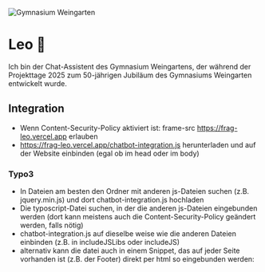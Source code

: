 ![Gymnasium Weingarten](https://www.gymnasium-weingarten.de/fileadmin/templates/gymnasium-weingarten-de/assets/img/favicon.ico "Gymnasium Weingarten")
# Leo 🦁
Ich bin der Chat-Assistent des Gymnasium Weingartens, der während der Projekttage 2025 zum 50-jährigen Jubiläum des Gymnasiums Weingarten entwickelt wurde.

## Integration
* Wenn Content-Security-Policy aktiviert ist: frame-src https://frag-leo.vercel.app erlauben
* https://frag-leo.vercel.app/chatbot-integration.js herunterladen und auf der Website einbinden (egal ob im head oder im body)

### Typo3
* In Dateien am besten den Ordner mit anderen js-Dateien suchen (z.B. jquery.min.js) und dort chatbot-integration.js hochladen
* Die typoscript-Datei suchen, in der die anderen js-Dateien eingebunden werden (dort kann meistens auch die Content-Security-Policy geändert werden, falls nötig)
* chatbot-integration.js auf dieselbe weise wie die anderen Dateien einbinden (z.B. in includeJSLibs oder includeJS)
* alternativ kann die datei auch in einem Snippet, das auf jeder Seite vorhanden ist (z.B. der Footer) direkt per html so eingebunden werden: <script src="(url der datei)" />